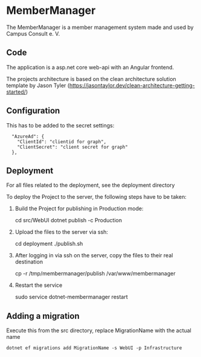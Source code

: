 # MemberManager

The MemberManager is a member management system made and used by Campus Consult e. V.


## Code
The application is a asp.net core web-api with an Angular frontend.

The projects architecture is based on the clean architecture solution template by Jason Tyler (https://jasontaylor.dev/clean-architecture-getting-started/)

## Configuration
This has to be added to the secret settings:
```
  "AzureAd": {
    "ClientId": "clientid for graph",
    "ClientSecret": "client secret for graph"
  },
```

## Deployment
For all files related to the deployment, see the deployment directory

To deploy the Project to the server, the following steps have to be taken:

1. Build the Project for publishing in Production mode:

    cd src/WebUI
    dotnet publish -c Production

2. Upload the files to the server via ssh:

    cd deployment
    ./publish.sh

3. After logging in via ssh on the server, copy the files to their real destination

    cp -r /tmp/membermanager/publish /var/www/membermanager

4. Restart the service

    sudo service dotnet-membermanager restart

## Adding a migration
Execute this from the src directory, replace MigrationName with the actual name

    dotnet ef migrations add MigrationName -s WebUI -p Infrastructure